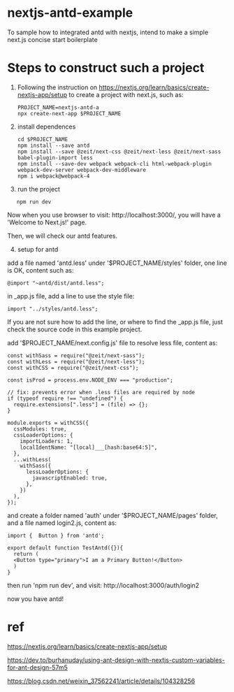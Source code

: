# nextjs-antd-example
To sample how to integrated  antd with nextjs, intend to make a simple next.js concise start boilerplate


# Steps to construct such a project

1. Following the instruction on https://nextjs.org/learn/basics/create-nextjs-app/setup 
   to create a project with next.js, such as:
    ```
    PROJECT_NAME=nextjs-antd-a
    npx create-next-app $PROJECT_NAME
   ```
2. install dependences
    ```
    cd $PROJECT_NAME
    npm install --save antd
    npm install --save @zeit/next-css @zeit/next-less @zeit/next-sass babel-plugin-import less
    npm install --save-dev webpack webpack-cli html-webpack-plugin webpack-dev-server webpack-dev-middleware
    npm i webpack@webpack-4
    ```
3. run the project
```
   npm run dev
```

Now when you use browser to visit: http://localhost:3000/, you will have a 'Welcome to Next.js!' page.

Then, we will check our antd features.

4. setup for antd

add a file named 'antd.less' under '$PROJECT_NAME/styles' folder, one line is OK, content such as:
```
@import "~antd/dist/antd.less";
```

in _app.js file, add a line to use the style file:
```
import "../styles/antd.less";
```
If you are not sure how to add the line, or where to find the _app.js file, just check the source code in this example project.

add '$PROJECT_NAME/next.config.js' file to resolve less file, content as:
```
const withSass = require("@zeit/next-sass");
const withLess = require("@zeit/next-less");
const withCSS = require("@zeit/next-css");

const isProd = process.env.NODE_ENV === "production";

// fix: prevents error when .less files are required by node
if (typeof require !== "undefined") {
  require.extensions[".less"] = (file) => {};
}

module.exports = withCSS({
  cssModules: true,
  cssLoaderOptions: {
    importLoaders: 1,
    localIdentName: "[local]___[hash:base64:5]",
  },
  ...withLess(
    withSass({
      lessLoaderOptions: {
        javascriptEnabled: true,
      },
    })
  ),
});
```

and create a folder named 'auth' under '$PROJECT_NAME/pages' folder, 
and a file named login2.js, content as:
```
import {  Button } from 'antd';

export default function TestAntd({}){
  return (
  <Button type="primary">I am a Primary Button!</Button>
  )
}
```

then run 'npm run dev', and visit: http://localhost:3000/auth/login2

now you have antd!

# ref 
https://nextjs.org/learn/basics/create-nextjs-app/setup

https://dev.to/burhanuday/using-ant-design-with-nextjs-custom-variables-for-ant-design-57m5

https://blog.csdn.net/weixin_37562241/article/details/104328256


